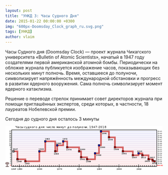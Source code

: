 ```yaml
---
layout: post
title: "УНКД 3: Часы Судного Дня"
date: 2015-01-22 00:00:00 +0300
img: "600px-Doomsday_Clock_graph_ru.svg.png"
tags: [УНКД]
author: vlaim
---
```


Часы Судного дня (Doomsday Clock) — проект журнала Чикагского университета «Bulletin of Atomic Scientists», начатый в 1947 году создателями первой американской атомной бомбы. Периодически на обложке журнала публикуется изображение часов, показывающих без нескольких минут полночь. Время, оставшееся до полуночи, символизирует напряжённость международной обстановки и прогресс в развитии ядерного вооружения. Сама полночь символизирует момент ядерного катаклизма.

Решение о переводе стрелок принимает совет директоров журнала при помощи приглашённых экспертов, среди которых, в частности, 18 лауреатов Нобелевской премии.

Сегодня до судного дня осталось 3 минуты 

![](/assets/img/600px-Doomsday_Clock_graph_ru.svg.png)